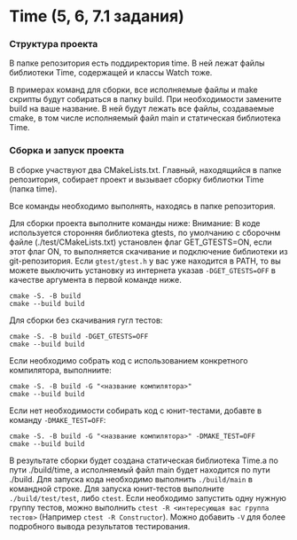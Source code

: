 # Time (5, 6, 7.1 задания)

### Структура проекта
В папке репозитория есть поддиректория time. В ней лежат файлы библиотеки Time, содержащей и классы Watch тоже.

В примерах команд для сборки, все исполняемые файлы и make скрипты будут собираться в папку build. При необходимости замените build на ваше название.
В ней будут лежать все файлы, создаваемые cmake, в том числе исполняемый файл main и статическая библиотека Time.

### Сборка и запуск проекта
В сборке участвуют два CMakeLists.txt. Главный, находящийся в папке репозитория, собирает проект и вызывает сборку библиотки Time (папка time).

Все команды необходимо выполнять, находясь в папке репозитория.

Для сборки проекта выполните команды ниже:
Внимание: В коде используется сторонняя библиотека gtests, по умолчанию с сборочнм файле (./test/CMakeLists.txt) установлен флаг GET_GTESTS=ON, если этот флаг ON, то выполняется скачивание и подключение библиотеки из git-репозитория. Если `gtest/gtest.h` у вас уже находится в PATH, то вы можете выключить установку из интернета указав `-DGET_GTESTS=OFF` в качестве аргумента в первой команде ниже.
```
cmake -S. -B build
cmake --build build
```
Для сборки без скачивания гугл тестов:
```
cmake -S. -B build -DGET_GTESTS=OFF
cmake --build build
```
Если необходимо собрать код с использованием конкретного компилятора, выполниите:
```
cmake -S. -B build -G "<название компилятора>"
cmake --build build
```
Если нет необходимости собирать код с юнит-тестами, добавте в команду `-DMAKE_TEST=OFF`:
```
cmake -S. -B build -G "<название компилятора>" -DMAKE_TEST=OFF
cmake --build build
```

В результате сборки будет создана статическая библиотека Time.a по пути ./build/time, а исполняемый файл main будет находится по пути ./build.
Для запуска кода необходимо выполнить `./build/main` в командной строке.
Для запуска юнит-тестов выполните `./build/test/test`, либо `ctest`. Если необходимо запустить одну нужную группу тестов, можно выполнить `ctest -R <интересующая вас группа тестов>` (Например `ctest -R Constructor`). Можно добавить `-V` для более подробного вывода результатов тестирования.


